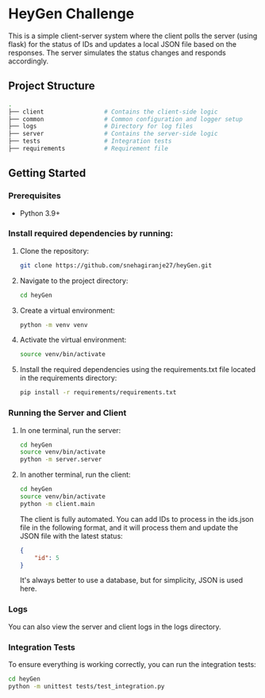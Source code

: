 # HeyGen Challenge

This is a simple client-server system where the client polls the server (using flask) for the status of IDs and updates a local JSON file based on the responses. The server simulates the status changes and responds accordingly.

## Project Structure

```bash
.
├── client                 # Contains the client-side logic
├── common                 # Common configuration and logger setup
├── logs                   # Directory for log files
├── server                 # Contains the server-side logic
├── tests                  # Integration tests
├── requirements           # Requirement file
```



## Getting Started

### Prerequisites
- Python 3.9+

### Install required dependencies by running:

1. Clone the repository:
   ```bash
   git clone https://github.com/snehagiranje27/heyGen.git
   ```

2. Navigate to the project directory:
   ```bash
   cd heyGen
   ```

3. Create a virtual environment:
   ```bash
   python -m venv venv
   ```

4. Activate the virtual environment:
    ```bash
    source venv/bin/activate
    ```

5. Install the required dependencies using the requirements.txt file located in the requirements directory:
    ```bash
    pip install -r requirements/requirements.txt
    ```

### Running the Server and Client

1. In one terminal, run the server:
   ```bash
   cd heyGen
   source venv/bin/activate
   python -m server.server
   ```

2. In another terminal, run the client:
   ```bash
   cd heyGen
   source venv/bin/activate
   python -m client.main
   ```

    The client is fully automated. You can add IDs to process in the ids.json file in the following format, and it will process them and update the JSON file with the latest status:
    ```json
    {
        "id": 5
    }
    ```
    It's always better to use a database, but for simplicity, JSON is used here.

### Logs
You can also view the server and client logs in the logs directory.

### Integration Tests
To ensure everything is working correctly, you can run the integration tests:
```bash
cd heyGen
python -m unittest tests/test_integration.py
```